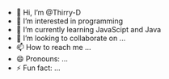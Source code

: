 - 👋 Hi, I’m @Thirry-D
- 👀 I’m interested in programming
- 🌱 I’m currently learning JavaScipt and Java
- 💞️ I’m looking to collaborate on ...
- 📫 How to reach me ...
- 😄 Pronouns: ...
- ⚡ Fun fact: ...

<!---
Thirry-D/Thirry-D is a ✨ special ✨ repository because its `README.md` (this file) appears on your GitHub profile.
You can click the Preview link to take a look at your changes.
--->
